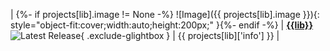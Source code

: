 | {%- if projects[lib].image != None -%} ![Image]({{ projects[lib].image }}){: style="object-fit:cover;width:auto;height:200px;" }{%- endif -%} | [**{{lib}}**](pages/{{type}}/{{lib|lower}}.md)<br>![Latest Release](https://img.shields.io/jitpack/version/com.github.MFlisar/{{lib}}?label=&style=for-the-badge&labelColor=444444&color=grey){ .exclude-glightbox } | {{ projects[lib]['info'] }} |
